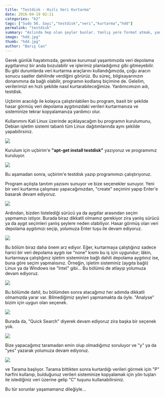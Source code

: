 ```yaml
---
title: "Testdisk - Hızlı Veri Kurtarma"
date: 2016-04-19 02:11
categories: "k2"
tags: ["Sudo 56. Sayı","testdisk","veri","kurtarma","hdd"]
permalink: "testdisk"
summary: "Aslında hep olan şeyler bunlar. Yanlış yere format atmak, yanlış diski silmek, birden fazla dosya silerken silinmemesi gereken şeyleri de silmek. GNU/Linux altında son kullanıcıya en yakın araçlardan biri olan testdisk ile verilerinizi hızlıca kurtarabilmeniz mümkün."
image: "hdd.jpg"
thumb: "hdd.jpg"
author: "Barış Can"
---
```





Gerek günlük hayatımızda, gerekse kurumsal yaşantımızda veri depolama aygıtlarımız bir anda bozulabilir ve işlerimiz planladığımız gibi gitmeyebilir. Bu gibi durumlarda veri kurtarma araçlarını kullandığımızda, çoğu aracın sonucu saatler dahilinde verdiğini görürüz. Bu süreç, bilgisayarınızın donanımına da bağlı olabilir, programın kodlanış biçimine de. Gelelim, verilerimizi en hızlı şekilde nasıl kurtarabileceğimize. Yardımcımızın adı, testdisk.

Uçbirim aracılığı ile kolayca çalıştırılabilen bu program, basit bir şekilde hasar görmüş veri depolama aygıtınızdaki verileri kurtarmanıza ve sisteminize tekrar kopyalamanıza yardımcı olur.

Kullanımını Kali Linux üzerinde açıklayacağım bu programın kurulumunu, Debian işletim sistemi tabanlı tüm Linux dağıtımlarında aynı şekilde yapabilirsiniz.


![](images/post/testdisk/1.png)

Kurulum için uçbirim'e **"apt-get install testdisk"** yazıyoruz ve programımız kuruluyor.

![](images/post/testdisk/2.png)

Bu aşamadan sonra, uçbirim'e testdisk yazıp programımızı çalıştırıyoruz.

Program açılışta tanıtım yazısını sunuyor ve bize seçenekler sunuyor. Yeni bir veri kurtarma çalışması yapacağımızdan, "create" seçimini yapıp Enter'e basarak devam ediyoruz.

![](images/post/testdisk/3.png)

Ardından, bizden listelediği sürücü ya da aygıtlar arasından seçim yapmamızı istiyor. Burada biraz dikkatli olmamız gerekiyor zira yanlış sürücü ya da aygıt seçimleri yanlış şeylere neden olabiliyor. Hasar görmüş olan veri depolama aygıtımızı seçip, yolumuza Enter tuşu ile devam ediyoruz.

![](images/post/testdisk/4.png)

Bu bölüm biraz daha önem arz ediyor. Eğer, kurtarmaya çalıştığınız sadece harici bir veri depolama aygıtı ise "none" kısmı bu iş için uygundur; lâkin, kurtarmaya çalıştığınız işletim sisteminize bağlı dahili depolama aygıtınız ise, buna göre seçim yapmalısınız. Örneğin, işletim sisteminiz (aygıta bağlı) Linux ya da Windows ise "Intel" gibi...
Bu bölümü de atlayıp yolumuza devam ediyoruz.

![](images/post/testdisk/5.png)

Bu bölümde dahil, bu bölümden sonra atacağımız her adımda dikkatli olmamızda yarar var. Bilmediğimiz şeyleri yapmamakta da öyle. "Analyse" bizim için uygun olan seçenek.

![](images/post/testdisk/6.PNG)

Burada da, "Quick Search" diyerek devam ediyoruz zira başka bir seçenek yok.

![](images/post/testdisk/7.PNG)

Bize yapacağımız taramadan emin olup olmadığımız soruluyor ve "y" ya da "yes" yazarak yolumuza devam ediyoruz.

![](images/post/testdisk/8.PNG)

ve Tarama başlıyor. Tarama bittikten sonra kurtardığı verileri görmek için "P" harfini kullanıp, bulduğunuz verileri sisteminize kopyalamak için yön tuşları ile istediğiniz veri üzerine gelip "C" tuşunu kullanabilirsiniz.

Bu tür sorunlar yaşamamanız dileğiyle...
